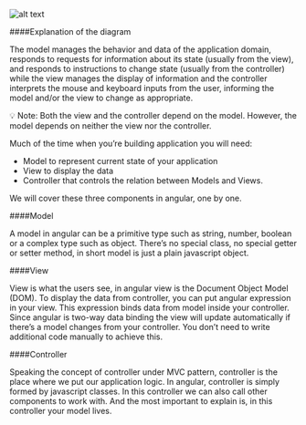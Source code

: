 
![alt text](http://www.ibm.com/developerworks/library/mo-prototype-watson/figure2.png "MVC")

####Explanation of the diagram

The model manages the behavior and data of the application domain, responds to requests for information about its state (usually from the view), and responds to instructions to change state (usually from the controller) while the view manages the display of information and the controller interprets the mouse and keyboard inputs from the user, informing the model and/or the view to change as appropriate.


💡 Note:  Both the view and the controller depend on the model. However, the model depends on neither the view nor the controller. 

Much of the time when you’re building application you will need:

*	Model to represent current state of your application
*	View to display the data
*	Controller that controls the relation between Models and Views.

We will cover these three components in angular, one by one.

####Model

A model in angular can be a primitive type such as string, number, boolean or a complex type such as object. There’s no special class, no special getter or setter method, in short model is just a plain javascript object.

####View

View is what the users see, in angular view is the Document Object Model (DOM). To display the data from controller, you can put angular expression in your view. This expression binds data from model inside your controller. Since angular is two-way data binding the view will update automatically if there’s a model changes from your controller. You don’t need to write additional code manually to achieve this.

####Controller

Speaking the concept of controller under MVC pattern, controller is the place where we put our application logic. In angular, controller is simply formed by javascript classes. In this controller we can also call other components to work with. And the most important to explain is, in this controller your model lives.
